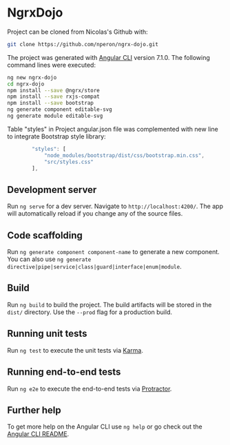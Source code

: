 # NgrxDojo

Project can be cloned from Nicolas's Github with:

```bash
git clone https://github.com/nperon/ngrx-dojo.git
```

The project was generated with [Angular CLI](https://github.com/angular/angular-cli) version 7.1.0. 
The following command lines were executed:

```bash
ng new ngrx-dojo
cd ngrx-dojo
npm install --save @ngrx/store
npm install --save rxjs-compat
npm install --save bootstrap
ng generate component editable-svg
ng generate module editable-svg
```

Table "styles" in Project angular.json file was complemented with new line to integrate Bootstrap style library:

```javascript
        "styles": [
            "node_modules/bootstrap/dist/css/bootstrap.min.css",
            "src/styles.css"
        ],
```

## Development server

Run `ng serve` for a dev server. Navigate to `http://localhost:4200/`. The app will automatically reload if you change any of the source files.

## Code scaffolding

Run `ng generate component component-name` to generate a new component. You can also use `ng generate directive|pipe|service|class|guard|interface|enum|module`.

## Build

Run `ng build` to build the project. The build artifacts will be stored in the `dist/` directory. Use the `--prod` flag for a production build.

## Running unit tests

Run `ng test` to execute the unit tests via [Karma](https://karma-runner.github.io).

## Running end-to-end tests

Run `ng e2e` to execute the end-to-end tests via [Protractor](http://www.protractortest.org/).

## Further help

To get more help on the Angular CLI use `ng help` or go check out the [Angular CLI README](https://github.com/angular/angular-cli/blob/master/README.md).

